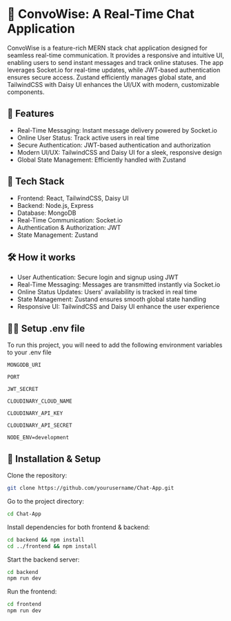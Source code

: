 
# 📨 ConvoWise: A Real-Time Chat Application

ConvoWise is a feature-rich MERN stack chat application designed for seamless real-time communication. It provides a responsive and intuitive UI, enabling users to send instant messages and track online statuses. The app leverages Socket.io for real-time updates, while JWT-based authentication ensures secure access. Zustand efficiently manages global state, and TailwindCSS with Daisy UI enhances the UI/UX with modern, customizable components.


## 🚀 Features

- Real-Time Messaging: Instant message delivery powered by Socket.io
- Online User Status: Track active users in real time
- Secure Authentication: JWT-based authentication and authorization
- Modern UI/UX: TailwindCSS and Daisy UI for a sleek, responsive design
- Global State Management: Efficiently handled with Zustand



## 🌟 Tech Stack

- Frontend: React, TailwindCSS, Daisy UI
- Backend: Node.js, Express
- Database: MongoDB
- Real-Time Communication: Socket.io
- Authentication & Authorization: JWT
- State Management: Zustand






## 🛠 How it works

- User Authentication: Secure login and signup using JWT
- Real-Time Messaging: Messages are transmitted instantly via Socket.io
- Online Status Updates: Users' availability is tracked in real time
- State Management: Zustand ensures smooth global state handling
- Responsive UI: TailwindCSS and Daisy UI enhance the user experience




## 👩‍💻 Setup .env file

To run this project, you will need to add the following environment variables to your .env file

`MONGODB_URI`

`PORT`

`JWT_SECRET`

`CLOUDINARY_CLOUD_NAME`

`CLOUDINARY_API_KEY`

`CLOUDINARY_API_SECRET`

`NODE_ENV=development`



## 📌 Installation & Setup

Clone the repository:

```bash
git clone https://github.com/yourusername/Chat-App.git

```

Go to the project directory:

```bash
cd Chat-App

```

Install dependencies for both frontend & backend:

```bash
cd backend && npm install  
cd ../frontend && npm install 
```

Start the backend server:

```bash
cd backend  
npm run dev  
```

Run the frontend:

```bash
cd frontend  
npm run dev  
```
